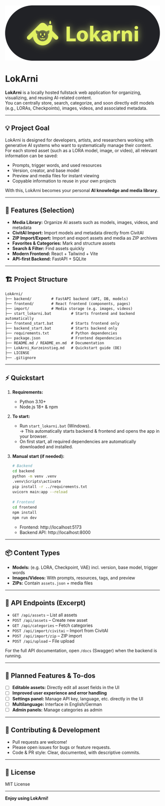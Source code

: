 ![Lokarni Logo](./lokarni_logo.png)

# LokArni

**LokArni** is a locally hosted fullstack web application for organizing, visualizing, and reusing AI-related content.  
You can centrally store, search, categorize, and soon directly edit models (e.g., LORAs, Checkpoints), images, videos, and associated metadata.

---

## 💡 Project Goal

LokArni is designed for developers, artists, and researchers working with generative AI systems who want to systematically manage their content.  
For each stored asset (such as a LORA model, image, or video), all relevant information can be saved:

- Prompts, trigger words, and used resources
- Version, creator, and base model
- Preview and media files for instant viewing
- Copyable information to reuse in your own projects

With this, LokArni becomes your personal **AI knowledge and media library**.

---

## 🚀 Features (Selection)

- **Media Library:** Organize AI assets such as models, images, videos, and metadata
- **CivitAI Import:** Import models and metadata directly from CivitAI
- **ZIP Import/Export:** Import and export assets and media as ZIP archives
- **Favorites & Categories:** Mark and structure assets
- **Search & Filter:** Find assets quickly
- **Modern Frontend:** React + Tailwind + Vite
- **API-first Backend:** FastAPI + SQLite

---

## 🏗️ Project Structure

```
LokArni/
├── backend/         # FastAPI backend (API, DB, models)
├── frontend/        # React frontend (components, pages)
├── import/          # Media storage (e.g. images, videos)
├── start_lokarni.bat         # Starts frontend and backend automatically
├── frontend_start.bat        # Starts frontend only
├── backend_start.bat         # Starts backend only
├── requirements.txt          # Python dependencies
├── package.json              # Frontend dependencies
├── README.md / README_en.md  # Documentation
├── LokArni_Kurzeinstieg.md   # Quickstart guide (DE)
├── LICENSE
├── .gitignore
```

---

## ⚡️ Quickstart

1. **Requirements:**
   - Python 3.10+
   - Node.js 18+ & npm

2. **To start:**  
   - Run `start_lokarni.bat` (Windows).  
     → This automatically starts backend & frontend and opens the app in your browser.
   - On first start, all required dependencies are automatically downloaded and installed.

3. **Manual start (if needed):**
   ```bash
   # Backend
   cd backend
   python -m venv .venv
   .venv\Scripts\activate
   pip install -r ../requirements.txt
   uvicorn main:app --reload

   # Frontend
   cd frontend
   npm install
   npm run dev
   ```

   - Frontend: http://localhost:5173  
   - Backend API: http://localhost:8000

---

## 📦 Content Types

- **Models:** (e.g. LORA, Checkpoint, VAE) incl. version, base model, trigger words
- **Images/Videos:** With prompts, resources, tags, and preview
- **ZIPs:** Contain `assets.json` + media files

---

## 🔗 API Endpoints (Excerpt)

- `GET /api/assets` – List all assets
- `POST /api/assets` – Create new asset
- `GET /api/categories` – Fetch categories
- `POST /api/import/civitai` – Import from CivitAI
- `POST /api/import/zip` – ZIP import
- `POST /api/upload` – File upload

For the full API documentation, open `/docs` (Swagger) when the backend is running.

---

## 📝 Planned Features & To-dos

- [ ] **Editable assets:** Directly edit all asset fields in the UI
- [ ] **Improved user experience and error handling**
- [ ] **Settings panel:** Manage API key, language, etc. directly in the UI
- [ ] **Multilanguage:** Interface in English/German
- [ ] **Admin panels:** Manage categories as admin

---

## 🤝 Contributing & Development

- Pull requests are welcome!
- Please open issues for bugs or feature requests.
- Code & PR style: Clear, documented, with descriptive commits.

---

## 📄 License

MIT License

---

**Enjoy using LokArni!**